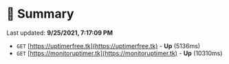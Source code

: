 # 📖 Summary
Last updated: **9/25/2021, 7:17:09 PM**

- `GET` [https://uptimerfree.tk](https://uptimerfree.tk) - **Up** (5136ms)
- `GET` [https://monitoruptimer.tk](https://monitoruptimer.tk) - **Up** (10310ms)
